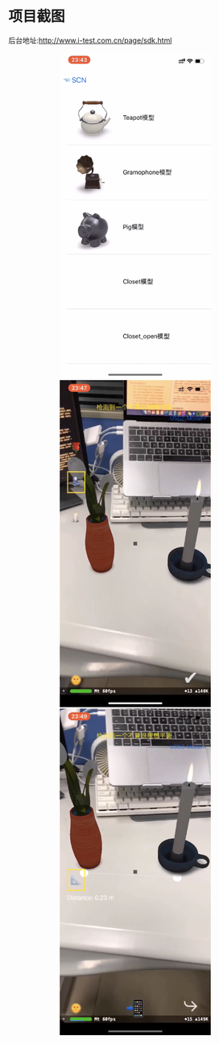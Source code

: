 # 项目截图

后台地址:http://www.i-test.com.cn/page/sdk.html

<div align=center><img width="300" src="media/15586656007307/IMG_0945.png"/></div>

<div align=center><img width="300" src="media/15586656007307/IMG_0946.png"/></div>

<div align=center><img width="300" src="media/15586656007307/IMG_0947.png"/></div>
